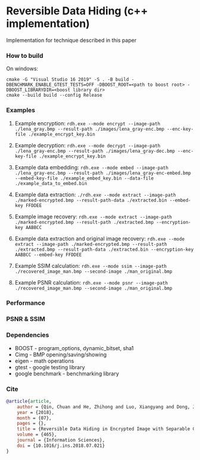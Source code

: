 # Reversible Data Hiding (c++ implementation)

Implementation for technique described in this paper

### How to build

On windows:
```
cmake -G "Visual Studio 16 2019" -S . -B build -DBENCHMARK_ENABLE_GTEST_TESTS=OFF -DBOOST_ROOT=<path to boost root> -DBOOST_LIBRARYDIR=<boost library dir>
cmake --build build --config Release
```

### Examples

1. Example encryption: `rdh.exe --mode encrypt --image-path ./lena_gray.bmp --result-path ./images/lena_gray-enc.bmp --enc-key-file ./example_encrypt_key.bin`  

2. Example decryption: `rdh.exe --mode decrypt --image-path ./lena_gray-enc.bmp --result-path ./images/lena_gray-dec.bmp --enc-key-file ./example_encrypt_key.bin`  

3. Example data embedding: `rdh.exe --mode embed --image-path ./lena_gray-enc.bmp --result-path ./images/lena_gray-enc-embed.bmp --embed-key-file ./example_embed_key.bin --data-file ./example_data_to_embed.bin`

4. Example data extraction: `./rdh.exe --mode extract --image-path ./marked-encrypted.bmp --result-path-data ./extracted.bin --embed-key FFDDEE`  

5. Example image recovery: `rdh.exe --mode extract --image-path ./marked-encrypted.bmp --result-path ./extracted.bmp --encryption-key AABBCC`  

6. Example data extraction and original image recovery: `rdh.exe --mode extract --image-path ./marked-encrypted.bmp --result-path ./extracted.bmp --result-path-data ./extracted.bin --encryption-key AABBCC --embed-key FFDDEE`

7. Example SSIM calculation: `rdh.exe --mode ssim --image-path ./recovered_image_man.bmp --second-image ./man_original.bmp`

8. Example PSNR calculation: `rdh.exe --mode psnr --image-path ./recovered_image_man.bmp --second-image ./man_original.bmp`

### Performance

### PSNR & SSIM

### Dependencies

- BOOST - program_options, dynamic_bitset, sha1
- Cimg - BMP opening/saving/showing
- eigen - math operations
- gtest - google testing library
- google benchmark - benchmarking library

### Cite

```bibtex
@article{article,
    author = {Qin, Chuan and He, Zhihong and Luo, Xiangyang and Dong, Jing},
    year = {2018},
    month = {07},
    pages = {},
    title = {Reversible Data Hiding in Encrypted Image with Separable Capability and High Embedding Capacity},
    volume = {465},
    journal = {Information Sciences},
    doi = {10.1016/j.ins.2018.07.021}
}
```
